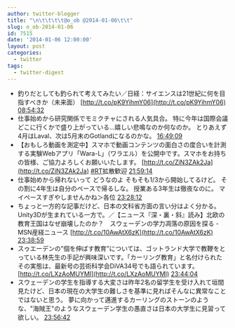 ```yaml
---
author: twitter-blogger
title: "\n\t\t\t\t@o_ob @2014-01-06\t\t"
slug: o_ob-2014-01-06
id: 7515
date: '2014-01-06 12:00:00'
layout: post
categories:
  - twitter
tags:
  - twitter-digest
---
```


*   釣りだとしても釣られて考えてみたい／日経：サイエンスは21世紀に何を目指すべきか（未来面） [http://t.co/pK9YihmY06](http://t.co/pK9YihmY06) [08:54:32](http://twitter.com/o_ob/statuses/419980263133687808)
*   仕事始めから研究関係でモミクチャにされる人気具合。 特に今年は国際会議どこに行くかで盛り上がっている…嬉しい悲鳴なのか何なのか。 とりあえず4月はLaval、次は5月末のGotlandになるのかな。 [16:49:09](http://twitter.com/o_ob/statuses/420099706316787712)
*   【おもしろ動画を測定中】スマホで動画コンテンツの面白さの度合いを計測する実験Webアプリ「Wara-L」（ワラエル）を公開中です。スマホをお持ちの皆様、ご協力よろしくお願いいたします。 [http://t.co/ZiN3ZAk2Ja](http://t.co/ZiN3ZAk2Ja) [#RT](http://search.twitter.com/search?q=%23RT)拡散歓迎 [21:59:14](http://twitter.com/o_ob/statuses/420177742072512512)
*   仕事始めから帰れないって どうなのよ そもそも1/3から開始してるけど。 その割に4年生は自分のペースで帰るしな。 授業ある3年生は徹夜なのに。 マイペースすぎやしませんかね＞各位 [23:28:12](http://twitter.com/o_ob/statuses/420200130667495424)
*   ちょっと一方的な記事だけど、日本の文科省方面の言い分はよく分かる。Unity3Dが生まれている一方で。／【ニュース『深・裏・斜』読み】北欧の教育王国はなぜ崩壊したのか？　スウェーデンの学力凋落の原因を探る - MSN産経ニュース [http://t.co/10AwAtX6zK](http://t.co/10AwAtX6zK) [23:38:59](http://twitter.com/o_ob/statuses/420202844734492672)
*   スゥエーデンの”個を伸ばす教育”については、ゴットランド大学で教鞭をとっている林先生の手記が興味深いです。「カーリング教育」と名付けられたその実態は、最新号の芸術科学会DiVA34号でも語られています。 [http://t.co/LXzAoMUYMI](http://t.co/LXzAoMUYMI) [23:44:04](http://twitter.com/o_ob/statuses/420204122504060928)
*   スウェーデンの学生を指導する大変さは昨年2名の留学生を受け入れて垣間見たけど、日本の現在の大学生の難しさを基準に見ればそんなに異常なことではないと思う。 夢に向かって邁進するカーリングのストーンのような、"海賊王"のようなスウェーデン学生の愚直さは日本の大学生に見習って欲しい。 [23:56:42](http://twitter.com/o_ob/statuses/420207302017171456)